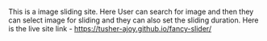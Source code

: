 This is a image sliding site. Here User can search for image and then they can select image for sliding and they can also set the sliding duration. Here is the live site link - https://tusher-ajoy.github.io/fancy-slider/
